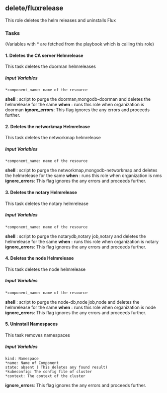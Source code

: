 ## delete/fluxrelease
This role deletes the helm releases and uninstalls Flux

### Tasks
(Variables with * are fetched from the playbook which is calling this role)
#### 1. Deletes the CA server Helmrelease
This task deletes the doorman helmreleases
##### Input Variables
    *component_name: name of the resource
**shell** : script to purge the doorman,mongodb-doorman and deletes the helmrelease for the same
**when** : runs this role when organization is doorman
**ignore_errors**: This flag ignores the any errors and proceeds further.

#### 2. Deletes the networkmap Helmrelease
This task deletes the networkmap helmrelease
##### Input Variables
    *component_name: name of the resource
**shell** : script to purge the networkmap,mongodb-networkmap and deletes the helmrelease for the same
**when** : runs this role when organization is nms
**ignore_errors**: This flag ignores the any errors and proceeds further.

#### 3. Deletes the notary Helmrelease
This task deletes the notary helmrelease
##### Input Variables
    *component_name: name of the resource
**shell** : script to purge the notarydb,notary job,notary and deletes the helmrelease for the same
**when** : runs this role when organization is notary
**ignore_errors**: This flag ignores the any errors and proceeds further.

#### 4. Deletes the node Helmrelease
This task deletes the node helmrelease
##### Input Variables
    *component_name: name of the resource
**shell** : script to purge the node-db,node job,node and deletes the helmrelease for the same
**when** : runs this role when organization is node
**ignore_errors**: This flag ignores the any errors and proceeds further.

#### 5. Uninstall Namespaces
This task removes namespaces
##### Input Variables
    kind: Namespace
    *name: Name of Component
    state: absent ( This deletes any found result)
    *kubeconfig: The config file of cluster
    *context: The context of the cluster
**ignore_errors**: This flag ignores the any errors and proceeds further.